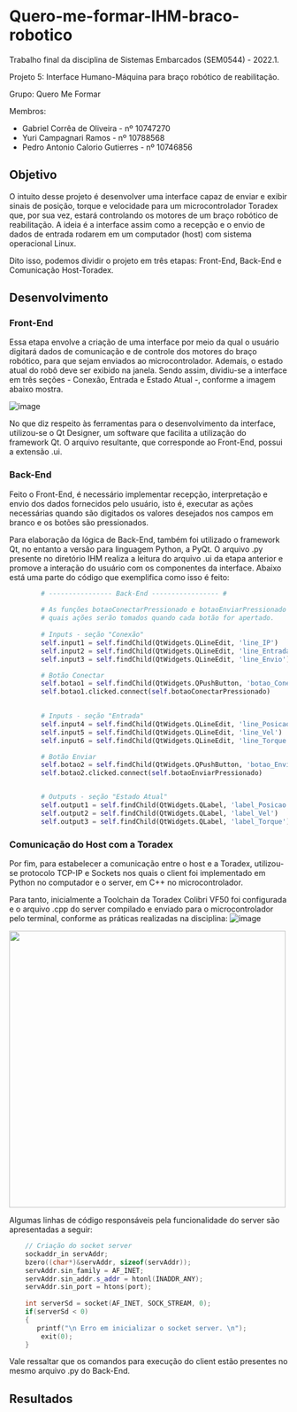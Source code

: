 # Quero-me-formar-IHM-braco-robotico
Trabalho final da disciplina de Sistemas Embarcados (SEM0544) - 2022.1.

Projeto 5: Interface Humano-Máquina para braço robótico de reabilitação.

Grupo: Quero Me Formar

Membros:
- Gabriel Corrêa de Oliveira - nº 10747270
- Yuri Campagnari Ramos - nº 10788568
- Pedro Antonio Calorio Gutierres - nº 10746856

## Objetivo
O intuito desse projeto é desenvolver uma interface capaz de enviar e exibir sinais de posição, torque e velocidade para um microcontrolador Toradex que, por sua vez, estará controlando os motores de um braço robótico de reabilitação. A ideia é a interface assim como a recepção e o envio de dados de entrada rodarem em um computador (host) com sistema operacional Linux.

Dito isso, podemos dividir o projeto em três etapas: Front-End, Back-End e Comunicação Host-Toradex.

## Desenvolvimento

### Front-End
Essa etapa envolve a criação de uma interface por meio da qual o usuário digitará dados de comunicação e de controle dos motores do braço robótico, para que sejam enviados ao microcontrolador. Ademais, o estado atual do robô deve ser exibido na janela. Sendo assim, dividiu-se a interface em três seções - Conexão, Entrada e Estado Atual -, conforme a imagem abaixo mostra.

![image](https://user-images.githubusercontent.com/70723135/179436185-bd050a5f-a298-4779-9335-bf4dbbe70f47.png)

No que diz respeito às ferramentas para o desenvolvimento da interface, utilizou-se o Qt Designer, um software que facilita a utilização do framework Qt. O arquivo resultante, que corresponde ao Front-End, possui a extensão .ui.

### Back-End
Feito o Front-End, é necessário implementar recepção, interpretação e envio dos dados fornecidos pelo usuário, isto é, executar as ações necessárias quando são digitados os valores desejados nos campos em branco e os botões são pressionados.

Para elaboração da lógica de Back-End, também foi utilizado o framework Qt, no entanto a versão para linguagem Python, a PyQt. O arquivo .py presente no diretório IHM realiza a leitura do arquivo .ui da etapa anterior e promove a interação do usuário com os componentes da interface. Abaixo está uma parte do código que exemplifica como isso é feito:

```python
        # ---------------- Back-End ----------------- #
        
        # As funções botaoConectarPressionado e botaoEnviarPressionado determinam
        # quais ações serão tomados quando cada botão for apertado.
        
        # Inputs - seção "Conexão"
        self.input1 = self.findChild(QtWidgets.QLineEdit, 'line_IP')
        self.input2 = self.findChild(QtWidgets.QLineEdit, 'line_Entrada')
        self.input3 = self.findChild(QtWidgets.QLineEdit, 'line_Envio')

        # Botão Conectar
        self.botao1 = self.findChild(QtWidgets.QPushButton, 'botao_Conectar') 
        self.botao1.clicked.connect(self.botaoConectarPressionado)
        

        # Inputs - seção "Entrada"
        self.input4 = self.findChild(QtWidgets.QLineEdit, 'line_Posicao')
        self.input5 = self.findChild(QtWidgets.QLineEdit, 'line_Vel')
        self.input6 = self.findChild(QtWidgets.QLineEdit, 'line_Torque')

        # Botão Enviar
        self.botao2 = self.findChild(QtWidgets.QPushButton, 'botao_Enviar')
        self.botao2.clicked.connect(self.botaoEnviarPressionado)


        # Outputs - seção "Estado Atual"
        self.output1 = self.findChild(QtWidgets.QLabel, 'label_Posicao')
        self.output2 = self.findChild(QtWidgets.QLabel, 'label_Vel')
        self.output3 = self.findChild(QtWidgets.QLabel, 'label_Torque')
```

### Comunicação do Host com a Toradex
Por fim, para estabelecer a comunicação entre o host e a Toradex, utilizou-se protocolo TCP-IP e Sockets nos quais o client foi implementado em Python no computador e o server, em C++ no microcontrolador.

Para tanto, inicialmente a Toolchain da Toradex Colibri VF50 foi configurada e o arquivo .cpp do server compilado e enviado para o microcontrolador pelo terminal, conforme as práticas realizadas na disciplina:
![image](https://user-images.githubusercontent.com/70723135/180578877-00d2f8aa-ac33-4e4d-a3ca-0de27b20c5a2.png)

<img src="[https://your-image-url.type](https://user-images.githubusercontent.com/70723135/180578877-00d2f8aa-ac33-4e4d-a3ca-0de27b20c5a2.png)" width="500">



Algumas linhas de código responsáveis pela funcionalidade do server são apresentadas a seguir:

```cpp
    // Criação do socket server
    sockaddr_in servAddr;
    bzero((char*)&servAddr, sizeof(servAddr));
    servAddr.sin_family = AF_INET;
    servAddr.sin_addr.s_addr = htonl(INADDR_ANY);
    servAddr.sin_port = htons(port);
 
    int serverSd = socket(AF_INET, SOCK_STREAM, 0);
    if(serverSd < 0)
    {
       printf("\n Erro em inicializar o socket server. \n");
        exit(0);
    }

```

Vale ressaltar que os comandos para execução do client estão presentes no mesmo arquivo .py do Back-End.

## Resultados
